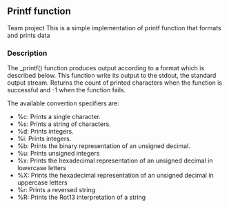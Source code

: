 ## Printf function
Team project 
This is a simple implementation of printf function that formats and prints data

### Description
The _printf() function produces output according to a format which is described below. This function write its output to the stdout, the standard output stream. Returns the count of printed characters when the function is successful and -1 when the function fails.

The available convertion specifiers are:

* %c: Prints a single character.
* %s: Prints a string of characters.
* %d: Prints integers.
* %i: Prints integers.
* %b: Prints the binary representation of an unsigned decimal.
* %u: Prints unsigned integers
* %x: Prints the hexadecimal representation of an unsigned decimal in lowercase letters
* %X: Prints the hexadecimal representation of an unsigned decimal in uppercase letters
* %r: Prints a reversed string
* %R: Prints the Rot13 interpretation of a string
